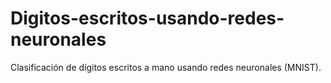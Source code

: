 # Digitos-escritos-usando-redes-neuronales
Clasificación de dígitos escritos a mano usando redes neuronales (MNIST).
